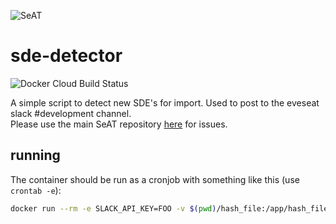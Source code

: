 ![SeAT](http://i.imgur.com/aPPOxSK.png)
# sde-detector

![Docker Cloud Build Status](https://img.shields.io/docker/cloud/build/eveseat/sde-detector)

A simple script to detect new SDE's for import. Used to post to the eveseat slack #development channel.  
Please use the main SeAT repository [here](https://github.com/eveseat/seat) for issues.

## running

The container should be run as a cronjob with something like this (use `crontab -e`):

```bash
docker run --rm -e SLACK_API_KEY=FOO -v $(pwd)/hash_file:/app/hash_file eveseat/sde-detector
```
